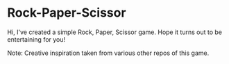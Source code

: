 # Rock-Paper-Scissor
Hi, I've created a simple Rock, Paper, Scissor game. Hope it turns out to be entertaining for you!

Note: Creative inspiration taken from various other repos of this game.